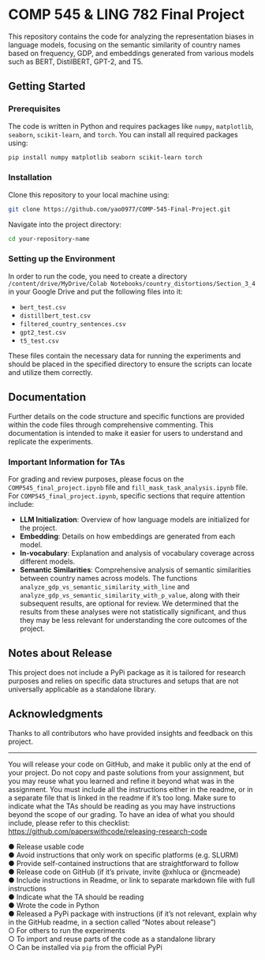 # COMP 545 & LING 782 Final Project

This repository contains the code for analyzing the representation biases in language models, focusing on the semantic similarity of country names based on frequency, GDP, and embeddings generated from various models such as BERT, DistilBERT, GPT-2, and T5.

## Getting Started

### Prerequisites

The code is written in Python and requires packages like `numpy`, `matplotlib`, `seaborn`, `scikit-learn`, and `torch`. You can install all required packages using:

```bash
pip install numpy matplotlib seaborn scikit-learn torch
```

### Installation

Clone this repository to your local machine using:

```bash
git clone https://github.com/yao0977/COMP-545-Final-Project.git
```

Navigate into the project directory:

```bash
cd your-repository-name
```

### Setting up the Environment

In order to run the code, you need to create a directory `/content/drive/MyDrive/Colab Notebooks/country_distortions/Section_3_4` in your Google Drive and put the following files into it:

- `bert_test.csv`
- `distillbert_test.csv`
- `filtered_country_sentences.csv`
- `gpt2_test.csv`
- `t5_test.csv`

These files contain the necessary data for running the experiments and should be placed in the specified directory to ensure the scripts can locate and utilize them correctly.

## Documentation

Further details on the code structure and specific functions are provided within the code files through comprehensive commenting. This documentation is intended to make it easier for users to understand and replicate the experiments.

### Important Information for TAs

For grading and review purposes, please focus on the `COMP545_final_project.ipynb` file and `fill_mask_task_analysis.ipynb` file. For `COMP545_final_project.ipynb`, specific sections that require attention include:

- **LLM Initialization**: Overview of how language models are initialized for the project.
- **Embedding**: Details on how embeddings are generated from each model.
- **In-vocabulary**: Explanation and analysis of vocabulary coverage across different models.
- **Semantic Similarities**: Comprehensive analysis of semantic similarities between country names across models. The functions `analyze_gdp_vs_semantic_similarity_with_line` and `analyze_gdp_vs_semantic_similarity_with_p_value`, along with their subsequent results, are optional for review. We determined that the results from these analyses were not statistically significant, and thus they may be less relevant for understanding the core outcomes of the project.

## Notes about Release

This project does not include a PyPi package as it is tailored for research purposes and relies on specific data structures and setups that are not universally applicable as a standalone library. 

## Acknowledgments

Thanks to all contributors who have provided insights and feedback on this project.


-----------------------------------









You will release your code on GitHub, and make it public only at the end of your project. Do not copy and paste solutions from your assignment, but you may reuse what you learned and refine it beyond what was in the assignment. You must include all the instructions either in the readme, or in a separate file that is linked in the readme if it’s too long. Make sure to indicate what the TAs should be reading as you may have instructions beyond the scope of our grading. To have an idea of what you should include, please refer to this checklist: https://github.com/paperswithcode/releasing-research-code

● Release usable code\
● Avoid instructions that only work on specific platforms (e.g. SLURM)\
● Provide self-contained instructions that are straightforward to follow\
● Release code on GitHub (if it’s private, invite @xhluca or @ncmeade)\
● Include instructions in Readme, or link to separate markdown file with full instructions\
● Indicate what the TA should be reading\
● Wrote the code in Python\
● Released a PyPi package with instructions (if it’s not relevant, explain why in the GitHub readme, in a section called “Notes about release”)\
  ○ For others to run the experiments\
  ○ To import and reuse parts of the code as a standalone library\
  ○ Can be installed via `pip` from the official PyPi
